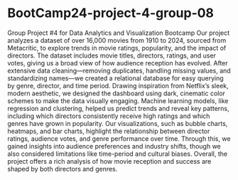 # BootCamp24-project-4-group-08
Group Project #4 for Data Analytics and Visualization Bootcamp
Our project analyzes a dataset of over 16,000 movies from 1910 to 2024, sourced from Metacritic, to explore trends in movie ratings, popularity, and the impact of directors. The dataset includes movie titles, directors, ratings, and user votes, giving us a broad view of how audience reception has evolved. After extensive data cleaning—removing duplicates, handling missing values, and standardizing names—we created a relational database for easy querying by genre, director, and time period. Drawing inspiration from Netflix’s sleek, modern aesthetic, we designed the dashboard using dark, cinematic color schemes to make the data visually engaging. Machine learning models, like regression and clustering, helped us predict trends and reveal key patterns, including which directors consistently receive high ratings and which genres have grown in popularity. Our visualizations, such as bubble charts, heatmaps, and bar charts, highlight the relationship between director ratings, audience votes, and genre performance over time. Through this, we gained insights into audience preferences and industry shifts, though we also considered limitations like time-period and cultural biases. Overall, the project offers a rich analysis of how movie reception and success are shaped by both directors and genres.
